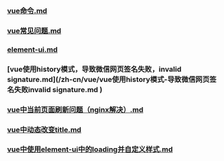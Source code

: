 ###  [vue命令.md](/zh-cn/vue/vue命令.md)

### [vue常见问题.md](/zh-cn/vue/vue常见问题.md) 

###  [element-ui.md](/zh-cn/vue/element-ui.md) 

### [vue使用history模式，导致微信网页签名失败，invalid signature.md](/zh-cn/vue/vue使用history模式-导致微信网页签名失败invalid signature.md )

### [vue中当前页面刷新问题（nginx解决）.md](/zh-cn/vue/vue中当前页面刷新问题（nginx解决）.md) 

### [vue中动态改变title.md](/zh-cn/vue/vue中动态改变title.md) 

### [vue中使用element-ui中的loading并自定义样式.md](/zh-cn/vue/vue中使用element-ui中的loading并自定义样式.md) 

